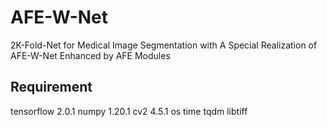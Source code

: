 # AFE-W-Net

2K-Fold-Net for Medical Image Segmentation with A Special Realization of AFE-W-Net Enhanced by AFE Modules

## Requirement
tensorflow 2.0.1
numpy 1.20.1
cv2 4.5.1
os
time
tqdm
libtiff



